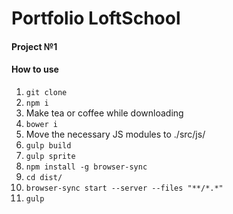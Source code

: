 Portfolio LoftSchool
===
#### Project №1  
#### How to use      
1. `git clone`
2. `npm i`
3. Make tea or coffee while downloading
4. `bower i`
5. Move the necessary JS modules to ./src/js/
6. `gulp build`
7. `gulp sprite`  
8. `npm install -g browser-sync`
9. `cd dist/`
10. `browser-sync start --server --files "**/*.*"`
11. `gulp`